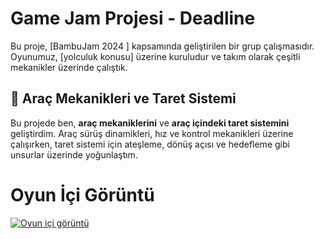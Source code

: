 # Game Jam Projesi - Deadline

Bu proje, [BambuJam 2024 ] kapsamında geliştirilen bir grup çalışmasıdır. Oyunumuz, [yolculuk konusu] üzerine kuruludur ve takım olarak çeşitli mekanikler üzerinde çalıştık.

## 🚗 Araç Mekanikleri ve Taret Sistemi

Bu projede ben, **araç mekaniklerini** ve **araç içindeki taret sistemini** geliştirdim. Araç sürüş dinamikleri, hız ve kontrol mekanikleri üzerine çalışırken, taret sistemi için ateşleme, dönüş açısı ve hedefleme gibi unsurlar üzerinde yoğunlaştım.

# Oyun İçi Görüntü

[![Oyun içi görüntü](https://drive.google.com/thumbnail?id=1VNQL45JK0tLXGdQF8ISbnkU2mKyTv8ie)](https://drive.google.com/file/d/1VNQL45JK0tLXGdQF8ISbnkU2mKyTv8ie/view)
